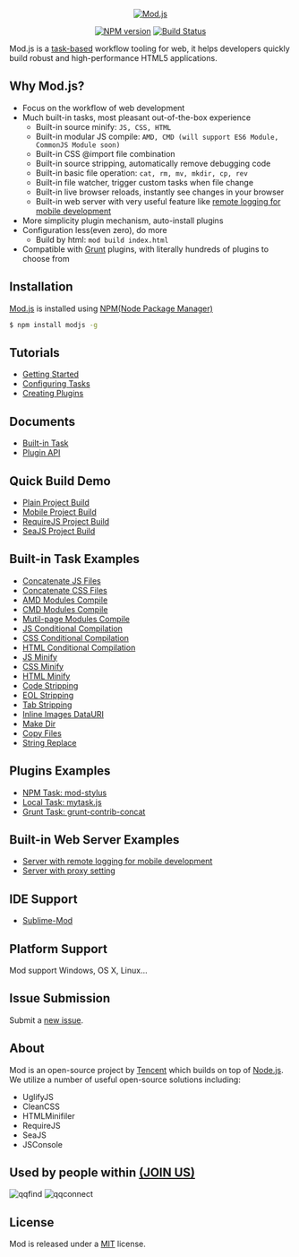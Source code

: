 <p align="center">
<a href="http://madscript.com/modjs" target="_blank">
<img src="https://f.cloud.github.com/assets/677114/1474125/3f5b2460-4629-11e3-8a3d-6b4e0162e0cf.png" alt="Mod.js" style="max-width:100%;">
</a>
</p>

<p align="center">
<a href="http://badge.fury.io/js/modjs"><img src="https://badge.fury.io/js/modjs.png" alt="NPM version" style="max-width:100%;"></a>
<a href="http://travis-ci.org/modjs/mod"><img src="https://secure.travis-ci.org/modjs/mod.png?branch=master" alt="Build Status" style="max-width:100%;"></a>
</p>


Mod.js is a [task-based](https://github.com/taskjs/spec) workflow tooling for web, it helps developers quickly build robust and high-performance HTML5 applications.

## Why Mod.js?
* Focus on the workflow of web development
* Much built-in tasks, most pleasant out-of-the-box experience
    - Built-in source minify: `JS, CSS, HTML`
    - Built-in modular JS compile: `AMD, CMD (will support ES6 Module, CommonJS Module soon)`
    - Built-in CSS @import file combination
    - Built-in source stripping, automatically remove debugging code
    - Built-in basic file operation: `cat, rm, mv, mkdir, cp, rev`
    - Built-in file watcher, trigger custom tasks when file change
    - Built-in live browser reloads, instantly see changes in your browser
    - Built-in web server with very useful feature like [remote logging for mobile development](https://github.com/modjs/mod/tree/master/example/serverconsole)
* More simplicity plugin mechanism, auto-install plugins
* Configuration less(even zero), do more
    - Build by html: `mod build index.html`
* Compatible with [Grunt](http://gruntjs.com) plugins, with literally hundreds of plugins to choose from

## Installation
[Mod.js](https://npmjs.org/package/modjs) is installed using [NPM(Node Package Manager)](http://npmjs.org/)
```sh
$ npm install modjs -g
```

## Tutorials
* [Getting Started](https://github.com/modjs/mod/tree/master/doc/tutorial/getting-started.md)
* [Configuring Tasks](https://github.com/modjs/mod/blob/master/doc/tutorial/configuring-tasks.md)
* [Creating Plugins](https://github.com/modjs/mod/tree/master/doc/tutorial/creating-plugins.md)

## Documents
* [Built-in Task](https://github.com/modjs/mod/tree/master/doc/tasks)
* [Plugin API](https://github.com/modjs/mod/tree/master/doc/api)

## Quick Build Demo
* [Plain Project Build](https://github.com/modjs/mod/tree/master/example/buildnormal)
* [Mobile Project Build](https://github.com/modjs/mod/tree/master/example/buildmobile)
* [RequireJS Project Build](https://github.com/modjs/mod/tree/master/example/buildrequirejs)
* [SeaJS Project Build](https://github.com/modjs/mod/tree/master/example/buildseajs)

## Built-in Task Examples
* [Concatenate JS Files](https://github.com/modjs/mod/tree/master/example/catjs)
* [Concatenate CSS Files](https://github.com/modjs/mod/tree/master/example/catcss)
* [AMD Modules Compile](https://github.com/modjs/mod/tree/master/example/compileamd)
* [CMD Modules Compile](https://github.com/modjs/mod/tree/master/example/compilecmd)
* [Mutil-page Modules Compile](https://github.com/modjs/mod/tree/master/example/compilemultipage)
* [JS Conditional Compilation](https://github.com/modjs/mod/tree/master/example/compilejs)
* [CSS Conditional Compilation](https://github.com/modjs/mod/tree/master/example/compilecss)
* [HTML Conditional Compilation](https://github.com/modjs/mod/tree/master/example/compilehtml)
* [JS Minify](https://github.com/modjs/mod/tree/master/example/minjs)
* [CSS Minify](https://github.com/modjs/mod/tree/master/example/mincss)
* [HTML Minify](https://github.com/modjs/mod/tree/master/example/minhtml)
* [Code Stripping](https://github.com/modjs/mod/tree/master/example/stripcode)
* [EOL Stripping](https://github.com/modjs/mod/tree/master/example/stripeol)
* [Tab Stripping](https://github.com/modjs/mod/tree/master/example/striptab)
* [Inline Images DataURI](https://github.com/modjs/mod/tree/master/example/datauri)
* [Make Dir](https://github.com/modjs/mod/tree/master/example/mkdir)
* [Copy Files](https://github.com/modjs/mod/tree/master/example/cp)
* [String Replace](https://github.com/modjs/mod/tree/master/example/replace)

## Plugins Examples
* [NPM Task: mod-stylus](https://github.com/modjs/mod/tree/master/example/pluginnpmtask)
* [Local Task: mytask.js](https://github.com/modjs/mod/tree/master/example/pluginlocaltask)
* [Grunt Task: grunt-contrib-concat](https://github.com/modjs/mod/tree/master/example/plugingrunttask)

## Built-in Web Server Examples
* [Server with remote logging for mobile development](https://github.com/modjs/mod/tree/master/example/serverconsole)
* [Server with proxy setting](https://github.com/modjs/mod/tree/master/example/serverproxy)

## IDE Support
* [Sublime-Mod](https://github.com/yuanyan/sublime-mod)

## Platform Support
Mod support Windows, OS X, Linux...

## Issue Submission
Submit a [new issue](https://github.com/modjs/mod/issues/new).

## About
Mod is an open-source project by [Tencent](http://www.tencent.com/en-us/) which builds on top of [Node.js](https://nodejs.org).
We utilize a number of useful open-source solutions including:

* UglifyJS
* CleanCSS
* HTMLMinifiler
* RequireJS
* SeaJS
* JSConsole

## Used by people within <a href="https://github.com/modjs/mod/issues/22">(JOIN US)</a>
![qqfind](http://0.web.qstatic.com/webqqpic/pubapps/0/50/images/big.png)
![qqconnect](http://0.web.qstatic.com/webqqpic/pubapps/0/16/images/big.png)


## License
Mod is released under a [MIT](http://yuanyan.mit-license.org/) license.
